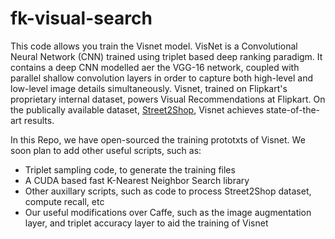 # fk-visual-search
This code allows you train the Visnet model. VisNet is a Convolutional Neural Network (CNN) trained using triplet based deep ranking paradigm. It contains a deep CNN modelled aer the VGG-16 network, coupled with parallel shallow convolution layers in order to capture both high-level and low-level image details simultaneously. Visnet, trained on Flipkart's proprietary internal dataset, powers Visual Recommendations at Flipkart. On the publically available dataset, [Street2Shop](http://tamaraberg.com/street2shop/), Visnet achieves state-of-the-art results.

In this Repo, we have open-sourced the training prototxts of Visnet. We soon plan to add other useful scripts, such as:
* Triplet sampling code, to generate the training files
* A CUDA based fast K-Nearest Neighbor Search library
* Other auxillary scripts, such as code to process Street2Shop dataset, compute recall, etc
* Our useful modifications over Caffe, such as the image augmentation layer, and triplet accuracy layer to aid the training of Visnet
